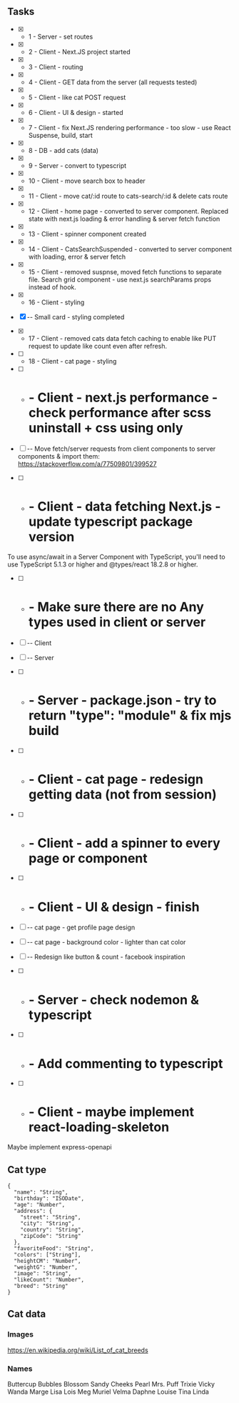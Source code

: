 ## Tasks
- [x] - 1 - Server - set routes
- [x] - 2 - Client - Next.JS project started
- [x] - 3 - Client - routing
- [x] - 4 - Client - GET data from the server (all requests tested)
- [x] - 5 - Client - like cat POST request
- [x] - 6 - Client - UI & design - started
- [x] - 7 - Client - fix Next.JS rendering performance - too slow - use React Suspense, build, start
- [x] - 8 - DB - add cats (data)
- [x] - 9 - Server - convert to typescript
- [x] - 10 - Client - move search box to header
- [x] - 11 - Client - move cat/:id route to cats-search/:id & delete cats route
- [x] - 12 - Client - home page - converted to server component. Replaced state with next.js loading & error handling & server fetch function 
- [x] - 13 - Client - spinner component created
- [x] - 14 - Client - CatsSearchSuspended - converted to server component with loading, error & server fetch
- [x] - 15 - Client - removed suspnse, moved fetch functions to separate file. Search grid component - use next.js searchParams props instead of hook.
- [x] - 16 - Client - styling
- [x] -- Small card - styling completed
- [x] - 17 - Client - removed cats data fetch caching to enable like PUT request to update like count even after refresh.
- [ ] - 18 - Client - cat page - styling


- [ ] - # - Client - next.js performance - check performance after scss uninstall + css using only
- [ ] -- Move fetch/server requests from client components to server components & import them: https://stackoverflow.com/a/77509801/399527

- [ ] - # - Client - data fetching Next.js - update typescript package version
To use async/await in a Server Component with TypeScript, you'll need to use TypeScript 5.1.3 or higher and @types/react 18.2.8 or higher.



- [ ] - # - Make sure there are no Any types used in client or server
- [ ] -- Client
- [ ] -- Server

- [ ] - # - Server - package.json - try to return "type": "module" & fix mjs build
- [ ] - # - Client - cat page - redesign getting data (not from session)
- [ ] - # - Client - add a spinner to every page or component


- [ ] - # - Client - UI & design - finish
- [ ] -- cat page - get profile page design
- [ ] -- cat page - background color - lighter than cat color
- [ ] -- Redesign like button & count - facebook inspiration
- [ ] - # - Server - check nodemon & typescript
- [ ] - # - Add commenting to typescript
- [ ] - # - Client - maybe implement react-loading-skeleton


Maybe implement express-openapi

## Cat type
```
{
  "name": "String",
  "birthday": "ISODate",
  "age": "Number",
  "address": {
    "street": "String",
    "city": "String",
    "country": "String",
    "zipCode": "String"
  },
  "favoriteFood": "String",
  "colors": ["String"],   
  "heightCM": "Number",  
  "weightG": "Number",   
  "image": "String",     
  "likeCount": "Number",
  "breed": "String" 
}
```

## Cat data
### Images
https://en.wikipedia.org/wiki/List_of_cat_breeds
### Names
Buttercup
Bubbles
Blossom
Sandy Cheeks
Pearl
Mrs. Puff
Trixie
Vicky
Wanda
Marge
Lisa
Lois
Meg
Muriel
Velma
Daphne
Louise
Tina
Linda
